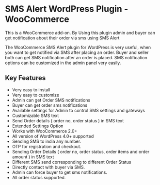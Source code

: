 # SMS Alert WordPress Plugin - WooCommerce

This is a WooCommerce add-on. By Using this plugin admin and buyer can get notification about their order via sms using SMS Alert

The WooCommerce SMS Alert plugin for WordPress is very useful, when you want to get notified via SMS after placing an order. Buyer and seller both can get SMS notification after an order is placed. SMS notification options can be customized in the admin panel very easily.


## Key Features

* Very easy to install
* Very easy to customize
* Admin can get Order SMS notifications
* Buyer can get order sms notifications
* Available settings for Admin to control SMS settings and gateways
* Customizable SMS text
* Send Order details ( order no, order status ) in SMS text
* Extended Settings Option
* Works with WooCommerce 2.0+
* All version of WordPress 4.0+ supported
* Sending SMS to india any number.
* OTP for registration and checkout.
* Sending Order Details ( order no, order status, order items and order amount ) in SMS text
* Different SMS send corresponding to different Order Status
* Directly contact with buyer via SMS.
* Admin can force buyer to get sms notifications.
* All order status supported.
